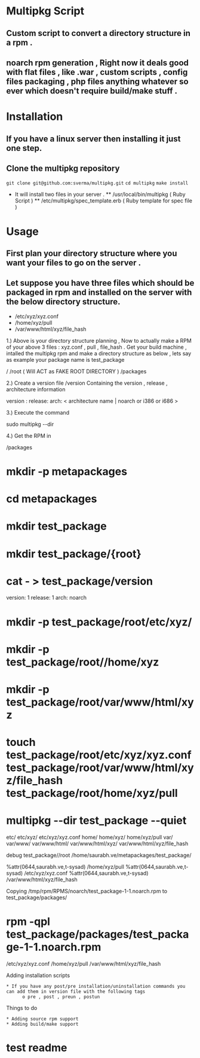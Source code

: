 # Multipkg Script
## Custom script to convert a directory structure in a rpm .
## noarch rpm generation , Right now it deals good with flat files , like .war , custom scripts , config files packaging , php files anything whatever so ever which doesn't require build/make stuff .

# Installation
## If you have a linux server then installing it just one step.
## Clone the multipkg repository
`git clone git@github.com:sverma/multipkg.git`
`cd multipkg`
`make install`
* It will install two files in your server .
** /usr/local/bin/multipkg ( Ruby Script )
** /etc/multipkg/spec_template.erb ( Ruby template for spec file )

# Usage
## First plan your directory structure where you want your files to go on the server .
## Let suppose you have three files which should be packaged in rpm and installed on the server with the below directory structure.
* /etc/xyz/xyz.conf
* /home/xyz/pull
* /var/www/html/xyz/file_hash

1.) Above is your directory structure planning , Now to actually make a RPM of your above 3 files : xyz.conf , pull , file_hash . Get your build machine , intalled the multipkg rpm and make a directory structure as below , lets say as example your package name is test_package

<package name>/
<package name>/root ( Will ACT as FAKE ROOT DIRECTORY )
<package name>/packages

2.) Create a version file <package name>/version Containing the version , release , architecture information

version : <version number>
release: <release name>
arch: < architecture name | noarch or i386 or i686 >

3.) Execute the command

sudo multipkg --dir <package name>

4.) Get the RPM in

<package name>/packages

# mkdir -p metapackages
# cd metapackages 
# mkdir test_package
# mkdir test_package/{root} 
# cat - > test_package/version
version: 1
release: 1 
arch: noarch
# mkdir -p  test_package/root/etc/xyz/
# mkdir -p test_package/root//home/xyz
# mkdir -p test_package/root/var/www/html/xyz
# touch test_package/root/etc/xyz/xyz.conf test_package/root/var/www/html/xyz/file_hash test_package/root/home/xyz/pull 
# multipkg --dir test_package --quiet 
etc/
etc/xyz/
etc/xyz/xyz.conf
home/
home/xyz/
home/xyz/pull
var/
var/www/
var/www/html/
var/www/html/xyz/
var/www/html/xyz/file_hash


 debug test_package//root /home/saurabh.ve/metapackages/test_package/  

 
%attr(0644,saurabh.ve,t-sysad)  /home/xyz/pull
%attr(0644,saurabh.ve,t-sysad)  /etc/xyz/xyz.conf
%attr(0644,saurabh.ve,t-sysad)  /var/www/html/xyz/file_hash

 Copying /tmp/rpm/RPMS/noarch/test_package-1-1.noarch.rpm  to test_package/packages/ 

# rpm -qpl test_package/packages/test_package-1-1.noarch.rpm 
/etc/xyz/xyz.conf
/home/xyz/pull
/var/www/html/xyz/file_hash

Adding installation scripts

    * If you have any post/pre installation/uninstallation commands you can add them in version file with the following tags
          o pre , post , preun , postun

Things to do

    * Adding source rpm support
    * Adding build/make support

# test readme
